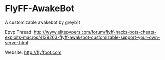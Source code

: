 # FlyFF-AwakeBot
A customizable awakebot by greyb1t

Epvp Thread: http://www.elitepvpers.com/forum/flyff-hacks-bots-cheats-exploits-macros/4139263-flyff-awakebot-customizable-support-your-own-server.html

Website: http://flyffbot.com
